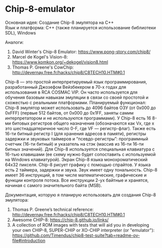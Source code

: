# Chip-8-emulator
Основная идея: Создание Chip-8 эмулятора на С++  
Язык и платформа: С++ (также планируется использование библиотеки SDL), Windows

Аналоги:
1. David Winter's Chip-8 Emulator: https://www.pong-story.com/chip8/
2. Marcel de Kogel's Vision-8: https://www.komkon.org/~dekogel/vision8.html
3. Thomas P. Greene's CowChip: http://devernay.free.fr/hacks/chip8/C8TECH10.HTM#0.1

Chip-8 — это простой интерпретируемый язык программирования, разработанный Джозефом Вейзбекером в 70-х годах для использования в RCA COSMAC VIP. Он часто используется для обучения базовым навыкам эмуляции в связи со своей простотой и схожестью с реальными платформами.
Планируемый функционал: Chip-8 эмулятор может использовать до 4096 байтов ОЗУ (от 0x000 до 0хFFF) (первые 512 байтов, от 0x000 до 0x1FF, заняты самим интерпретатором и не используются программами). У Chip-8 есть 16 8-ми битовых регистров общего назначения (обозначаются как Vx, где x это шестнадцатеричное число 0-F, где VF — регистр-флаг). Также есть 16-ти битный регистр I (для хранения адресов в памяти), регистры задержки и звуковых таймеров и “псевдо-регистры”: программный счетчик (16-ти битный) и указатель на стэк (массив из 16-ти 16-ти битных значений). Для Chip-8 используется специальная клавиатура с 16-тью клавишами (ее схему нужно будет сопоставить с используемой на Windows клавиатурой). Экран Chip-8 языка монохроматический 64х32 пикселя. Chip-8 рисует графику с помощью спрайтов. У языка есть 2 таймера, задержки и звука. Звук имеет одну тональность. Chip-8 имеет 36 инструкций, в том числе математические, графические и функции контроля потока. Все инструкции 2-ух байтные и хранятся, начиная с самого значительного байта (MSB).

Документация, которую я планирую использовать для создания Chip-8 эмулятора:
1. Thomas P. Greene’s technical reference: http://devernay.free.fr/hacks/chip8/C8TECH10.HTM#0.1
2. Awesome CHIP-8: https://chip-8.github.io/links/
3. A collection of ROM images with tests that will aid you in developing your own CHIP-8, SUPER-CHIP or XO-CHIP interpreter (or "emulator"):                           https://github.com/Timendus/chip8-test-suite?tab=readme-ov-file#introduction
